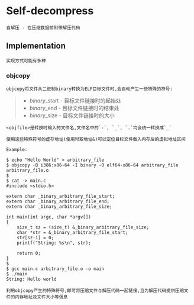 # Self-decompress

	自解压 - 在压缩数据前附带解压代码

## Implementation

	实现方式可能有多种
	
### objcopy

	objcopy将文件从二进制binary转换为ELF目标文件时,会自动产生一些特殊的符号:

> * _binary_<objfile>_start - 目标文件链接时的起始处
> * _binary_<objfile>_end   - 目标文件链接时的结束处
> * _binary_<objfile>_size  - 目标文件链接时的大小

	<objfile>是转换时输入的文件名,文件名中的`-`, `_`, `.`均会统一转换成`_`

	使用这些特殊符号的虚存地址(使用时取地址&)可以定位目标文件载入内存后的虚拟地址区间

	Example:

```
$ echo "Hello World" > arbitrary_file
$ objcopy -B i386:x86-64 -I binary -O elf64-x86-64 arbitrary_file arbitrary_file.o
$
$ cat -> main.c
#include <stdio.h>

extern char _binary_arbitrary_file_start;
extern char _binary_arbitrary_file_end;
extern char _binary_arbitrary_file_size;

int main(int argc, char *argv[])
{
	size_t sz = (size_t) &_binary_arbitrary_file_size;
	char *str = &_binary_arbitrary_file_start;
	str[sz-1] = 0;
	printf("String: %s\n", str);

	return 0;
}
$
$ gcc main.c arbitrary_file.o -o main
$ ./main
String: Hello world
```

	利用objcopy产生的特殊符号,即可将压缩文件与解压代码一起链接,且为解压代码提供压缩文件的内存地址及文件大小等信息
